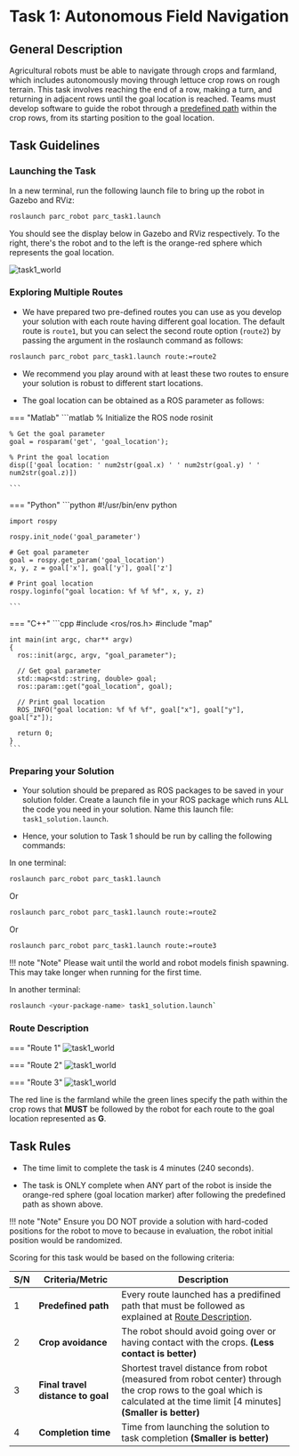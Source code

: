 # Task 1: Autonomous Field Navigation

## General Description

Agricultural robots must be able to navigate through crops and farmland, which includes autonomously moving through lettuce crop rows on rough terrain. This task involves reaching the end of a row, making a turn, and returning in adjacent rows until the goal location is reached. Teams must develop software to guide the robot through a [predefined path](#route-description) within the crop rows, from its starting position to the goal location.

## Task Guidelines
### Launching the Task
In a new terminal, run the following launch file to bring up the robot in Gazebo and RViz:

```sh
roslaunch parc_robot parc_task1.launch
```

You should see the display below in Gazebo and RViz respectively. To the right, there's the robot and to the left is the orange-red sphere which represents the goal location.

![task1_world](../assets/task1_view.jpg)

### Exploring Multiple Routes
* We have prepared two pre-defined routes you can use as you develop your solution with each route having different goal location. The default route is `route1`, but you can select the second route option (`route2`) by passing the argument in the roslaunch command as follows:

```sh
roslaunch parc_robot parc_task1.launch route:=route2
```

* We recommend you play around with at least these two routes to ensure your solution is robust to different start locations.

* The goal location can be obtained as a ROS parameter as follows:

=== "Matlab"
    ```matlab
    % Initialize the ROS node
    rosinit

    % Get the goal parameter
    goal = rosparam('get', 'goal_location');

    % Print the goal location
    disp(['goal location: ' num2str(goal.x) ' ' num2str(goal.y) ' ' num2str(goal.z)])

    ```
=== "Python"
    ```python
    #!/usr/bin/env python

    import rospy

    rospy.init_node('goal_parameter')

    # Get goal parameter
    goal = rospy.get_param('goal_location')
    x, y, z = goal['x'], goal['y'], goal['z']

    # Print goal location
    rospy.loginfo("goal location: %f %f %f", x, y, z)

    ```
=== "C++"
    ```cpp
    #include <ros/ros.h>
    #include "map"

    int main(int argc, char** argv)
    {
      ros::init(argc, argv, "goal_parameter");

      // Get goal parameter
      std::map<std::string, double> goal;
      ros::param::get("goal_location", goal);

      // Print goal location
      ROS_INFO("goal location: %f %f %f", goal["x"], goal["y"], goal["z"]);

      return 0;
    }
    ```

### Preparing your Solution
* Your solution should be prepared as ROS packages to be saved in your solution folder. Create a launch file in your ROS package which runs ALL the code you need in your solution. Name this launch file: `task1_solution.launch`.

* Hence, your solution to Task 1 should be run by calling the following commands:

In one terminal:

```sh
roslaunch parc_robot parc_task1.launch
```

Or 

```sh
roslaunch parc_robot parc_task1.launch route:=route2
```

Or

```sh
roslaunch parc_robot parc_task1.launch route:=route3
```

!!! note "Note"
    Please wait until the world and robot models finish spawning. This may take longer when running for the first time.

In another terminal:

```sh
roslaunch <your-package-name> task1_solution.launch`
```

### Route Description

=== "Route 1"
    ![task1_world](../assets/Task1Route1.png)

=== "Route 2"
    ![task1_world](../assets/Task1Route2.png)

=== "Route 3"
    ![task1_world](../assets/Task1Route3.png)

The red line is the farmland while the green lines specify the path within the crop rows that **MUST** be followed by the robot for each route to the goal location represented as **G**.

## Task Rules

* The time limit to complete the task is 4 minutes (240 seconds).

* The task is ONLY complete when ANY part of the robot is inside the orange-red sphere (goal location marker) after following the predefined path as shown above.

!!! note "Note"
    Ensure you DO NOT provide a solution with hard-coded positions for the robot to move to because in evaluation, the robot initial position would be randomized. 

Scoring for this task would be based on the following criteria:

| S/N      | Criteria/Metric | Description |
| ----------- | ----------- | ------- |
| 1  | **Predefined path** | Every route launched has a predifined path that must be followed as explained at [Route Description](#route-description). |
| 2  | **Crop avoidance**  | The robot should avoid going over or having contact with the crops. **(Less contact is better)** |
| 3 | **Final travel distance to goal** | Shortest travel distance from robot (measured from robot center) through the crop rows to the goal which is calculated at the time limit [4 minutes] **(Smaller is better)**
| 4  | **Completion time** | Time from launching the solution to task completion **(Smaller is better)** |
